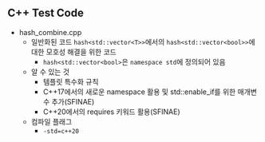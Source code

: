 ## C++ Test Code
- hash_combine.cpp
    - 일반화된 코드 `hash<std::vector<T>>`에서의 `hash<std::vector<bool>>`에 대한 모호성 해결을 위한 코드
        - `hash<std::vector<bool>`은 `namespace std`에 정의되어 있음
    - 알 수 있는 것
        - 템플릿 특수화 규칙
        - C++17에서의 새로운 namespace 활용 및 std::enable_if를 위한 매개변수 추가(SFINAE)
        - C++20에서의 requires 키워드 활용(SFINAE)
    - 컴파일 플래그
        - `-std=c++20`
        
